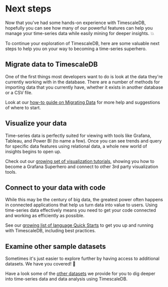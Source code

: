 # Next steps

Now that you've had some hands-on experience with TimescaleDB, hopefully you can
see how many of our powerful features can help you manage your time-series data
while easily mining for deeper insights. 💥

To continue your exploration of TimescaleDB, here are some valuable next steps
to help you on your way to becoming a time-series superhero.


## Migrate data to TimescaleDB

One of the first things most developers want to do is look at the data they're
currently working with in the database. There are a number of methods for
importing data that you currently have, whether it exists in another database
or a CSV file.

Look at our [how-to guide on Migrating Data][migrate-data] for more help and suggestions of
where to start.


## Visualize your data

Time-series data is perfectly suited for viewing with tools like Grafana,
Tableau, and Power BI (to name a few). Once you can see trends and query
for specific data features using relational data, a whole new world of insights
begins to open up.

Check out our [growing set of visualization tutorials][visualize-data], showing you how to become a Grafana
Superhero and connect to other 3rd party visualization tools.


## Connect to your data with code

While this may be the century of big data, the greatest power often happens
in connected applications that help us turn data into value to users. Using
time-series data effectively means you need to get your code connected and
working as efficiently as possible.

See our [growing list of language Quick Starts][connect-with-code] to get you up and running with
TimescaleDB, including best practices.

## Examine other sample datasets

Sometimes it's just easier to explore further by having access to additional
datasets. We have you covered! 🙌

Have a look some of the [other datasets][sample-data] we provide for you to dig deeper into
time-series data and data analysis using TimescaleDB.


[migrate-data]: /how-to-guides/migrate-data/
[visualize-data]: /tutorials/grafana/
[connect-with-code]: /quick-start/
[sample-data]: /tutorials/sample-datasets/

